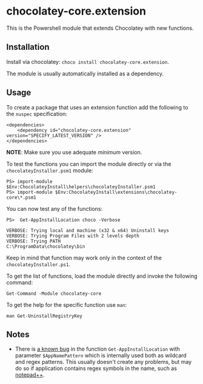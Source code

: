 # chocolatey-core.extension

This is the Powershell module that extends Chocolatey with new functions.

## Installation

Install via chocolatey: `choco install chocolatey-core.extension`.

The module is usually automatically installed as a dependency.

## Usage

To create a package that uses an extension function add the following to the `nuspec` specification:

    <dependencies>
        <dependency id="chocolatey-core.extension" version="SPECIFY_LATEST_VERSION" />
    </dependencies>

**NOTE**: Make sure you use adequate _minimum_ version.

To test the functions you can import the module directly or via the `chocolateyInstaller.psm1` module:

    PS> import-module $Env:ChocolateyInstall\helpers\chocolateyInstaller.psm1
    PS> import-module $Env:ChocolateyInstall\extensions\chocolatey-core\*.psm1

You can now test any of the functions:

    PS>  Get-AppInstallLocation choco -Verbose

    VERBOSE: Trying local and machine (x32 & x64) Uninstall keys
    VERBOSE: Trying Program Files with 2 levels depth
    VERBOSE: Trying PATH
    C:\ProgramData\chocolatey\bin

Keep in mind that function may work only in the context of the `chocolateyInstaller.ps1`.

To get the list of functions, load the module directly and invoke the following command:

    Get-Command -Module chocolatey-core

To get the help for the specific function use `man`:

    man Get-UninstallRegistryKey


## Notes

- There is [a known bug](https://github.com/chocolatey-community/chocolatey-coreteampackages/issues/784) in the function `Get-AppInstallLocation` with parameter `$AppNamePattern` which is internally used both as wildcard and regex patterns. This usually doesn't create any problems, but may do so if application contains regex symbols in the name, such as [notepad++](https://github.com/chocolatey-community/chocolatey-coreteampackages/issues/1198).


